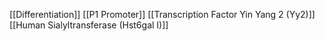 [[Differentiation]]
[[P1 Promoter]]
[[Transcription Factor Yin Yang 2 (Yy2)]]
[[Human Sialyltransferase (Hst6gal I)]]
